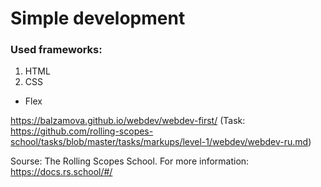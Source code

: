 # Simple development  </br>

### Used frameworks: </br>
1. HTML 
2. CSS 
*   Flex

https://balzamova.github.io/webdev/webdev-first/ (Task: https://github.com/rolling-scopes-school/tasks/blob/master/tasks/markups/level-1/webdev/webdev-ru.md)

Sourse: The Rolling Scopes School. For more information: https://docs.rs.school/#/
